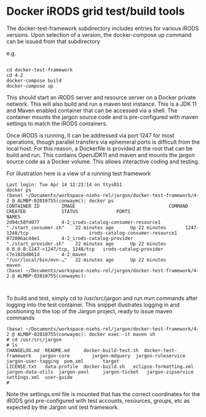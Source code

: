 # Docker iRODS grid test/build tools

The docker-test-framework subdirectory includes entries for various iRODS versions. Upon selection of a version, the docker-compose up command 
can be issued from that subdirectory

e.g.

```

cd docker-test-framework
cd 4-2
docker-compose build
docker-compose up

```

This should start an iRODS server and resource server on a Docker private network. This will also build and run a maven test instance. This is 
a JDK 11 and Maven enabled container that can be accessed via a shell. The container mounts the jargon source code and is pre-configured with maven settings to match the iRODS containers.

Once iRODS is running, it can be addressed via port 1247 for most operations, though parallel transfers via ephemeral ports is difficult from the local host. For this reason, a Dockerfile is provided at the root that can be build and run. This contains OpenJDK11 and maven and mounts the jargon source code as a Docker volume. This allows interactive coding and testing.

For illustration here is a view of a running test framework

```
Last login: Tue Apr 14 12:23:14 on ttys011
docker ps
(base) ~/Documents/workspace-niehs-rel/jargon/docker-test-framework/4-2 @ ALMBP-02010755(conwaymc): docker ps
CONTAINER ID        IMAGE                                  COMMAND                  CREATED             STATUS              PORTS                              NAMES
2d94c58fd077        4-2_irods-catalog-consumer-resource1   "./start_consumer.sh"    22 minutes ago      Up 22 minutes       1247-1248/tcp                      irods-catalog-consumer-resource1
072086ac44e1        4-2_irods-catalog-provider             "./start_provider.sh"    22 minutes ago      Up 22 minutes       0.0.0.0:1247->1247/tcp, 1248/tcp   irods-catalog-provider
c7e102bd061d        4-2_maven                              "/usr/local/bin/mvn-…"   22 minutes ago      Up 22 minutes                                          maven
(base) ~/Documents/workspace-niehs-rel/jargon/docker-test-framework/4-2 @ ALMBP-02010755(conwaymc): 



```

To build and test, simply cd to /usr/src/jargon and run mvn commands after logging into the test container. This snippet illustrates logging in and positioning to the top of the Jargon project, ready to issue maven commands

```
(base) ~/Documents/workspace-niehs-rel/jargon/docker-test-framework/4-2 @ ALMBP-02010755(conwaymc): docker exec -it maven sh
# cd /usr/src/jargon
# ls
CHANGELOG.md  README.md     docker-build-test.sh  docker-test-framework   jargon-core	     jargon-mdquery  jargon-ruleservice  jargon-user-tagging  pom.xml	    target
LICENSE.txt   data-profile  docker-build.sh	  eclipse-formatting.xml  jargon-data-utils  jargon-pool     jargon-ticket	 jargon-zipservice    settings.xml  user-guide
# 

```


Note the settings.xml file is mounted that has the correct coordinates for the iRODS grid pre-configured with test accounts, resources, groups, etc as expected by the Jargon unit test framework.

